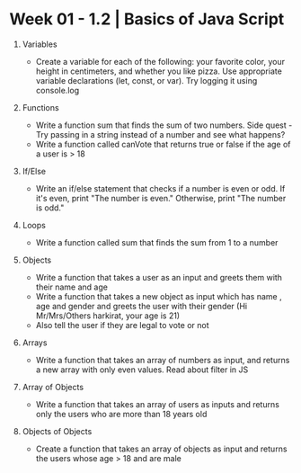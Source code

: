 # Week 01 - 1.2 | Basics of Java Script

1. Variables
    - Create a variable for each of the following: your favorite color, your height in centimeters, and whether you like pizza. Use appropriate variable       declarations (let, const, or var). Try logging it using console.log

2. Functions
    - Write a function sum that finds the sum of two numbers. 
    Side quest - Try passing in a string instead of a number and see what happens?
    - Write a function called canVote that returns true or false if the age of a user is > 18

3. If/Else
    - Write an if/else statement that checks if a number is even or odd. If it's even, print "The number is even." Otherwise, print "The number is odd."

4. Loops
    - Write a function called sum that finds the sum from 1 to a number

5. Objects
    - Write a function that takes a user as an input and greets them with their name and age
    - Write a function that takes a new object as input which has name , age  and gender and greets the user with their gender (Hi Mr/Mrs/Others harkirat, your age is 21)
    - Also tell the user if they are legal to vote or not

6. Arrays
    - Write a function that takes an array of numbers as input, and returns a new array with only even values. Read about filter in JS

7. Array of Objects
    - Write a function that takes an array of users as inputs and returns only the users who are more than 18 years old

8. Objects of Objects
    - Create a function that takes an array of objects as input and returns the users whose age > 18 and are male
